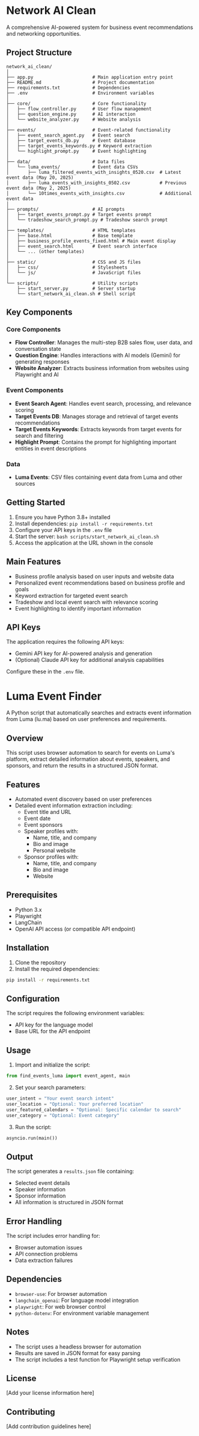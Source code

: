 # Network AI Clean

A comprehensive AI-powered system for business event recommendations and networking opportunities.

## Project Structure

```
network_ai_clean/
│
├── app.py                      # Main application entry point
├── README.md                   # Project documentation
├── requirements.txt            # Dependencies
├── .env                        # Environment variables
│
├── core/                       # Core functionality
│   ├── flow_controller.py      # User flow management
│   ├── question_engine.py      # AI interaction
│   └── website_analyzer.py     # Website analysis
│
├── events/                     # Event-related functionality
│   ├── event_search_agent.py   # Event search
│   ├── target_events_db.py     # Event database
│   ├── target_events_keywords.py # Keyword extraction
│   └── highlight_prompt.py     # Event highlighting
│
├── data/                       # Data files
│   └── luma_events/            # Event data CSVs
│       ├── luma_filtered_events_with_insights_0520.csv  # Latest event data (May 20, 2025)
│       ├── luma_events_with_insights_0502.csv           # Previous event data (May 2, 2025)
│       └── 10times_events_with_insights.csv             # Additional event data
│
├── prompts/                    # AI prompts
│   ├── target_events_prompt.py # Target events prompt
│   └── tradeshow_search_prompt.py # Tradeshow search prompt
│
├── templates/                  # HTML templates
│   ├── base.html               # Base template
│   ├── business_profile_events_fixed.html # Main event display
│   ├── event_search.html       # Event search interface
│   └── ... (other templates)
│
├── static/                     # CSS and JS files
│   ├── css/                    # Stylesheets
│   └── js/                     # JavaScript files
│
└── scripts/                    # Utility scripts
    ├── start_server.py         # Server startup
    └── start_network_ai_clean.sh # Shell script
```

## Key Components

### Core Components

- **Flow Controller**: Manages the multi-step B2B sales flow, user data, and conversation state
- **Question Engine**: Handles interactions with AI models (Gemini) for generating responses
- **Website Analyzer**: Extracts business information from websites using Playwright and AI

### Event Components

- **Event Search Agent**: Handles event search, processing, and relevance scoring
- **Target Events DB**: Manages storage and retrieval of target events recommendations
- **Target Events Keywords**: Extracts keywords from target events for search and filtering
- **Highlight Prompt**: Contains the prompt for highlighting important entities in event descriptions

### Data

- **Luma Events**: CSV files containing event data from Luma and other sources

## Getting Started

1. Ensure you have Python 3.8+ installed
2. Install dependencies: `pip install -r requirements.txt`
3. Configure your API keys in the `.env` file
4. Start the server: `bash scripts/start_network_ai_clean.sh`
5. Access the application at the URL shown in the console

## Main Features

- Business profile analysis based on user inputs and website data
- Personalized event recommendations based on business profile and goals
- Keyword extraction for targeted event search
- Tradeshow and local event search with relevance scoring
- Event highlighting to identify important information

## API Keys

The application requires the following API keys:
- Gemini API key for AI-powered analysis and generation
- (Optional) Claude API key for additional analysis capabilities

Configure these in the `.env` file.

# Luma Event Finder

A Python script that automatically searches and extracts event information from Luma (lu.ma) based on user preferences and requirements.

## Overview

This script uses browser automation to search for events on Luma's platform, extract detailed information about events, speakers, and sponsors, and return the results in a structured JSON format.

## Features

- Automated event discovery based on user preferences
- Detailed event information extraction including:
  - Event title and URL
  - Event date
  - Event sponsors
  - Speaker profiles with:
    - Name, title, and company
    - Bio and image
    - Personal website
  - Sponsor profiles with:
    - Name, title, and company
    - Bio and image
    - Website

## Prerequisites

- Python 3.x
- Playwright
- LangChain
- OpenAI API access (or compatible API endpoint)

## Installation

1. Clone the repository
2. Install the required dependencies:
```bash
pip install -r requirements.txt
```

## Configuration

The script requires the following environment variables:
- API key for the language model
- Base URL for the API endpoint

## Usage

1. Import and initialize the script:
```python
from find_events_luma import event_agent, main
```

2. Set your search parameters:
```python
user_intent = "Your event search intent"
user_location = "Optional: Your preferred location"
user_featured_calendars = "Optional: Specific calendar to search"
user_category = "Optional: Event category"
```

3. Run the script:
```python
asyncio.run(main())
```

## Output

The script generates a `results.json` file containing:
- Selected event details
- Speaker information
- Sponsor information
- All information is structured in JSON format

## Error Handling

The script includes error handling for:
- Browser automation issues
- API connection problems
- Data extraction failures

## Dependencies

- `browser-use`: For browser automation
- `langchain_openai`: For language model integration
- `playwright`: For web browser control
- `python-dotenv`: For environment variable management

## Notes

- The script uses a headless browser for automation
- Results are saved in JSON format for easy parsing
- The script includes a test function for Playwright setup verification

## License

[Add your license information here]

## Contributing

[Add contribution guidelines here]
